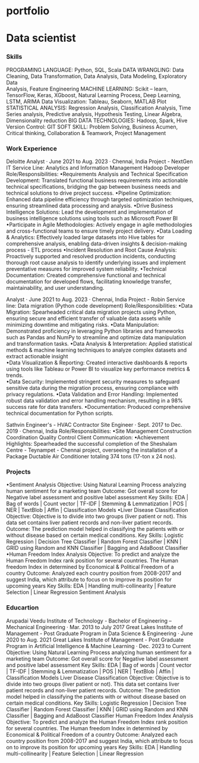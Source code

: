 # portfolio
# Data scientist 
### Skills
PROGRAMING LANGUAGE:  Python, SQL, Scala 
DATA WRANGLING: Data Cleaning, Data Transformation, Data Analysis, Data Modeling, Exploratory Data        
Analysis, Feature Engineering 
MACHINE LEARNING: Scikit – learn, TensorFlow, Keras, XGboost, Natural Learning Process, Deep Learning, 
LSTM, ARIMA 
Data Visualization: Tableau, Seaborn, MATLAB Plot 
STATISTICAL ANALYSIS: Regression Analysis, Classification Analysis, Time Series analysis, Predictive analysis, 
Hypothesis Testing, Linear Algebra, Dimensionality reduction 
BIG DATA TECHNOLOGIES: Hadoop, Spark, Hive
Version Control: GIT 
SOFT SKILL: Problem Solving, Business Acumen, Critical thinking, Collaboration & Teamwork, Project Management 
### Work Experience 
 Deloitte 
  Analyst · June 2021 to Aug. 2023 · Chennai, India 
Project - NextGen IT 
Service Line: Analytics and Information Management Hadoop Developer 
Role/Responsibilities: 
 •Requirements Analysis and Technical Specification Development: Translated functional business requirements into actionable technical specifications, bridging the gap 
between business needs and technical solutions to drive project success. 
 •Pipeline Optimization: Enhanced data pipeline efficiency through targeted optimization techniques, ensuring streamlined data processing and analysis. 
 •Drive Business Intelligence Solutions: Lead the development and implementation of business intelligence solutions using tools such as Microsoft Power BI  
 •Participate in Agile Methodologies: Actively engage in agile methodologies and cross-functional teams to ensure timely project delivery. 
 •Data Loading & Analytics: Effectively loaded large datasets into Hive tables for comprehensive analysis, enabling data-driven insights & decision-making process - ETL process 
 •Incident Resolution and Root Cause Analysis: Proactively supported and resolved production incidents, conducting thorough root cause analysis to identify underlying issues 
and implement preventative measures for improved system reliability. 
 •Technical Documentation: Created comprehensive functional and technical documentation for developed flows, facilitating knowledge transfer, maintainability, and user 
understanding. 

Analyst · June 2021 to Aug. 2023 · Chennai, India 
Project - Robin 
Service line: Data migration (Python code development) 
Role/Responsibilities: 
 •Data Migration: Spearheaded critical data migration projects using Python, ensuring secure and efficient transfer of valuable data assets while minimizing downtime and 
mitigating risks. 
 •Data Manipulation: Demonstrated proficiency in leveraging Python libraries and frameworks such as Pandas and NumPy to streamline and optimize data manipulation and 
transformation tasks. 
 •Data Analysis & Interpretation: Applied statistical methods & machine learning techniques to analyze complex datasets and extract actionable insight      
 •Data Visualization & Reporting: Created interactive dashboards & reports using tools like Tableau or Power BI to visualize key performance metrics & trends.  
 •Data Security: Implemented stringent security measures to safeguard sensitive data during the migration process, ensuring compliance with privacy regulations. 
 •Data Validation and Error Handling: Implemented robust data validation and error handling mechanism, resulting in a 98% success rate for data transfers. 
 •Documentation: Produced comprehensive technical documentation for Python scripts.

Sathvin Engineer's - HVAC Contractor 
Site Engineer · Sept. 2017 to Dec. 2019 · Chennai, India 
Role/Responsibilities: 
 •Site Management   Construction Coordination   Quality Control   Client Communication: 
 •Achievement Highlights: Spearheaded the successful completion of the Sheshalam Centre - Teynampet - Chennai project, overseeing the installation of a Package Ductable Air 
Conditioner totaling 374 tons (17-ton x 24 nos). 

### Projects 
•Sentiment Analysis 
Objective: Using Natural Learning Process analyzing human sentiment for a marketing team 
Outcome: Got overall score for Negative label assessment and positive label assessment 
Key Skills: EDA | Bag of words | Count vector | TF-IDF | Stemming & Lemmatization | POS | NER | TextBlob | Affin | Classification Models 
•Liver Disease Classification 
Objective: Objective is to divide into two groups (liver patient or not). This data set contains liver patient records and non-liver patient records. 
Outcome: The prediction model helped in classifying the patients with or without disease based on certain medical conditions. 
Key Skills: Logistic Regression | Decision Tree Classifier | Random Forest Classifier | KNN | GRID using Random and KNN Classifier | 
Bagging and AdaBoost Classifier 
•Human Freedom Index Analysis 
Objective: To predict and analyze the Human Freedom Index rank position for several countries. The Human freedom Index in determined 
by Economical & Political Freedom of a country 
Outcome: Analyzed each country position from 2008-2017 and suggest India, which attribute to focus on to improve its position for upcoming years 
Key Skills: EDA | Handling multi-collinearity | Feature Selection | Linear Regression Sentiment Analysis 

### Educartion 
Arupadai Veedu Institute of Technology - Bachelor of Engineering – Mechanical Engineering · Mar. 2013 to July 2017 
Great Lakes Institute of Management - Post Graduate Program in Data Science & Engineering · June 2020 to Aug. 2021 
Great Lakes Institute of Management - Post Graduate Program in Artificial Intelligence & Machine Learning · Dec. 2023 to 
Current 
Objective: Using Natural Learning Process analyzing human sentiment for a marketing team 
Outcome: Got overall score for Negative label assessment and positive label assessment 
Key Skills: EDA | Bag of words | Count vector | TF-IDF | Stemming & Lemmatization | POS | NER | TextBlob | Affin | Classification Models 
Liver Disease Classification 
Objective: Objective is to divide into two groups (liver patient or not). This data set contains liver patient records and non-liver patient records. 
Outcome: The prediction model helped in classifying the patients with or without disease based on certain medical conditions. 
Key Skills: Logistic Regression | Decision Tree Classifier | Random Forest Classifier | KNN | GRID using Random and KNN Classifier | 
Bagging and AdaBoost Classifier 
Human Freedom Index Analysis 
Objective: To predict and analyze the Human Freedom Index rank position for several countries. The Human freedom Index in determined 
by Economical & Political Freedom of a country 
Outcome: Analyzed each country position from 2008-2017 and suggest India, which attribute to focus on to improve its position for upcoming years 
Key Skills: EDA | Handling multi-collinearity | Feature Selection | Linear Regression 
